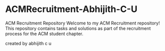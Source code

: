 # ACMRecruitment-Abhijith-C-U
ACM Recruitment Repository Welcome to my ACM Recruitment repository!
This repository contains tasks and solutions as part of the recruitment process for the ACM student chapter.

created by abhijith c u
